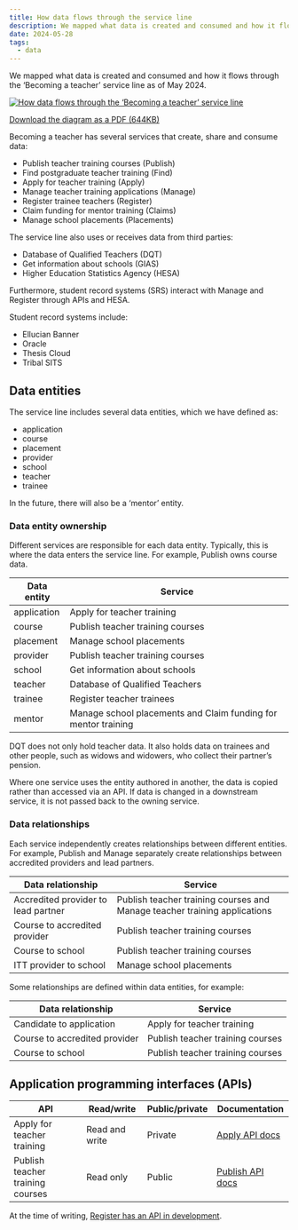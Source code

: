 ```yaml
---
title: How data flows through the service line
description: We mapped what data is created and consumed and how it flows through the ‘Becoming a teacher’ service line
date: 2024-05-28
tags:
  - data
---
```


We mapped what data is created and consumed and how it flows through the ‘Becoming a teacher’ service line as of May 2024.

[![How data flows through the ‘Becoming a teacher’ service line](itt-data-flow-diagram.png "How data flows through the ‘Becoming a teacher’ service line (select image to view larger version)")](itt-data-flow-diagram.png)

[Download the diagram as a PDF (644KB)](itt-data-flow-diagram.pdf)

Becoming a teacher has several services that create, share and consume data:

- Publish teacher training courses (Publish)
- Find postgraduate teacher training (Find)
- Apply for teacher training (Apply)
- Manage teacher training applications (Manage)
- Register trainee teachers (Register)
- Claim funding for mentor training (Claims)
- Manage school placements (Placements)

The service line also uses or receives data from third parties:

- Database of Qualified Teachers (DQT)
- Get information about schools (GIAS)
- Higher Education Statistics Agency (HESA)

Furthermore, student record systems (SRS) interact with Manage and Register through APIs and HESA.

Student record systems include:

- Ellucian Banner
- Oracle
- Thesis Cloud
- Tribal SITS

## Data entities

The service line includes several data entities, which we have defined as:

- application
- course
- placement
- provider
- school
- teacher
- trainee

In the future, there will also be a ‘mentor’ entity.

### Data entity ownership

Different services are responsible for each data entity. Typically, this is where the data enters the service line. For example, Publish owns course data.

| Data entity | Service |
| --- | --- |
| application | Apply for teacher training |
| course | Publish teacher training courses |
| placement | Manage school placements |
| provider | Publish teacher training courses |
| school | Get information about schools |
| teacher | Database of Qualified Teachers |
| trainee | Register teacher trainees |
| mentor | Manage school placements and Claim funding for mentor training |

DQT does not only hold teacher data. It also holds data on trainees and other people, such as widows and widowers, who collect their partner’s pension.

Where one service uses the entity authored in another, the data is copied rather than accessed via an API. If data is changed in a downstream service, it is not passed back to the owning service.

### Data relationships

Each service independently creates relationships between different entities. For example, Publish and Manage separately create relationships between accredited providers and lead partners.

| Data relationship | Service |
| --- | --- |
| Accredited provider to lead partner | Publish teacher training courses and Manage teacher training applications |
| Course to accredited provider | Publish teacher training courses |
| Course to school | Publish teacher training courses |
| ITT provider to school | Manage school placements |

Some relationships are defined within data entities, for example:

| Data relationship | Service |
| --- | --- |
| Candidate to application | Apply for teacher training |
| Course to accredited provider | Publish teacher training courses |
| Course to school | Publish teacher training courses |

## Application programming interfaces (APIs)

| API | Read/write | Public/private | Documentation |
| --- | --- | --- | --- |
| Apply for teacher training| Read and write | Private | [Apply API docs](https://www.apply-for-teacher-training.service.gov.uk/api-docs) |
| Publish teacher training courses | Read only | Public | [Publish API docs](https://api.publish-teacher-training-courses.service.gov.uk/docs/) |

At the time of writing, [Register has an API in development](https://sandbox.register-trainee-teachers.service.gov.uk/api-docs).
